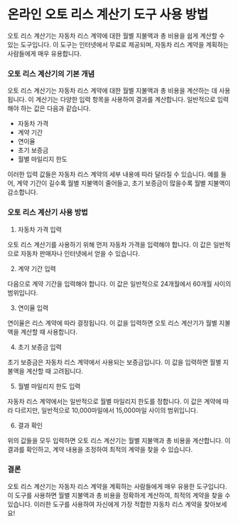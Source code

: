 온라인 오토 리스 계산기 도구 사용 방법
======================

오토 리스 계산기는 자동차 리스 계약에 대한 월별 지불액과 총 비용을 쉽게 계산할 수 있는 도구입니다. 이 도구는 인터넷에서 무료로 제공되며, 자동차 리스 계약을 계획하는 사람들에게 매우 유용합니다.

### 오토 리스 계산기의 기본 개념

오토 리스 계산기는 자동차 리스 계약에 대한 월별 지불액과 총 비용을 계산하는 데 사용됩니다. 이 계산기는 다양한 입력 항목을 사용하여 결과를 계산합니다. 일반적으로 입력해야 하는 값은 다음과 같습니다.

- 자동차 가격
- 계약 기간
- 연이율
- 초기 보증금
- 월별 마일리지 한도

이러한 입력 값들은 자동차 리스 계약의 세부 내용에 따라 달라질 수 있습니다. 예를 들어, 계약 기간이 길수록 월별 지불액이 줄어들고, 초기 보증금이 많을수록 월별 지불액이 감소합니다.

### 오토 리스 계산기 사용 방법

1. 자동차 가격 입력

오토 리스 계산기를 사용하기 위해 먼저 자동차 가격을 입력해야 합니다. 이 값은 일반적으로 자동차 판매자나 인터넷에서 얻을 수 있습니다.

2. 계약 기간 입력

다음으로 계약 기간을 입력해야 합니다. 이 값은 일반적으로 24개월에서 60개월 사이의 범위입니다.

3. 연이율 입력

연이율은 리스 계약에 따라 결정됩니다. 이 값을 입력하면 오토 리스 계산기가 월별 지불액을 계산할 때 사용합니다.

4. 초기 보증금 입력

초기 보증금은 자동차 리스 계약에서 사용되는 보증금입니다. 이 값을 입력하면 월별 지불액을 계산할 때 고려됩니다.

5. 월별 마일리지 한도 입력

자동차 리스 계약에서는 일반적으로 월별 마일리지 한도를 정합니다. 이 값은 계약에 따라 다르지만, 일반적으로 10,000마일에서 15,000마일 사이의 범위입니다.

6. 결과 확인

위의 값들을 모두 입력하면 오토 리스 계산기는 월별 지불액과 총 비용을 계산합니다. 이 결과를 확인하고, 계약 내용을 조정하여 최적의 계약을 찾을 수 있습니다.

### 결론

오토 리스 계산기는 자동차 리스 계약을 계획하는 사람들에게 매우 유용한 도구입니다. 이 도구를 사용하면 월별 지불액과 총 비용을 정확하게 계산하여, 최적의 계약을 찾을 수 있습니다. 이러한 도구를 사용하여 자신에게 가장 적합한 자동차 리스 계약을 찾아보세요!